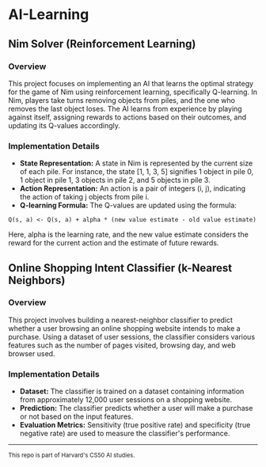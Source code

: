 # AI-Learning

## Nim Solver (Reinforcement Learning)

### Overview
This project focuses on implementing an AI that learns the optimal strategy for the game of Nim using reinforcement learning, specifically Q-learning. In Nim, players take turns removing objects from piles, and the one who removes the last object loses. The AI learns from experience by playing against itself, assigning rewards to actions based on their outcomes, and updating its Q-values accordingly.

### Implementation Details
- **State Representation:** A state in Nim is represented by the current size of each pile. For instance, the state [1, 1, 3, 5] signifies 1 object in pile 0, 1 object in pile 1, 3 objects in pile 2, and 5 objects in pile 3.
- **Action Representation:** An action is a pair of integers (i, j), indicating the action of taking j objects from pile i.
- **Q-learning Formula:** The Q-values are updated using the formula:
 
```Q(s, a) <- Q(s, a) + alpha * (new value estimate - old value estimate)```

Here, alpha is the learning rate, and the new value estimate considers the reward for the current action and the estimate of future rewards.

## Online Shopping Intent Classifier (k-Nearest Neighbors)

### Overview
This project involves building a nearest-neighbor classifier to predict whether a user browsing an online shopping website intends to make a purchase. Using a dataset of user sessions, the classifier considers various features such as the number of pages visited, browsing day, and web browser used.

### Implementation Details
- **Dataset:** The classifier is trained on a dataset containing information from approximately 12,000 user sessions on a shopping website.
- **Prediction:** The classifier predicts whether a user will make a purchase or not based on the input features.
- **Evaluation Metrics:** Sensitivity (true positive rate) and specificity (true negative rate) are used to measure the classifier's performance.

------------

<sup>This repo is part of Harvard's CS50 AI studies.</sup>
